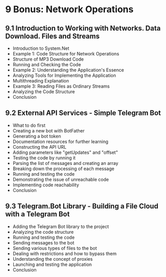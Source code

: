 # 9 Bonus: Network Operations
## 9.1 Introduction to Working with Networks. Data Download. Files and Streams
- Introduction to System.Net
- Example 1: Code Structure for Network Operations
- Structure of MP3 Download Code
- Running and Checking the Code
- Example 2: Understanding the Application's Essence
- Analyzing Tools for Implementing the Application
- Multithreading Explanation
- Example 3: Reading Files as Ordinary Streams
- Analyzing the Code Structure
- Conclusion

## 9.2 External API Services - Simple Telegram Bot
- What to do first
- Creating a new bot with BotFather
- Generating a bot token
- Documentation resources for further learning
- Constructing the API URL
- Adding parameters like "getUpdates" and "offset"
- Testing the code by running it
- Parsing the list of messages and creating an array
- Breaking down the processing of each message
- Running and testing the code
- Demonstrating the issue of unreachable code
- Implementing code reachability
- Conclusion

## 9.3 Telegram.Bot Library - Building a File Cloud with a Telegram Bot
- Adding the Telegram Bot library to the project
- Analyzing the code structure
- Running and testing the code
- Sending messages to the bot
- Sending various types of files to the bot
- Dealing with restrictions and how to bypass them
- Understanding the concept of proxies
- Launching and testing the application
- Conclusion

